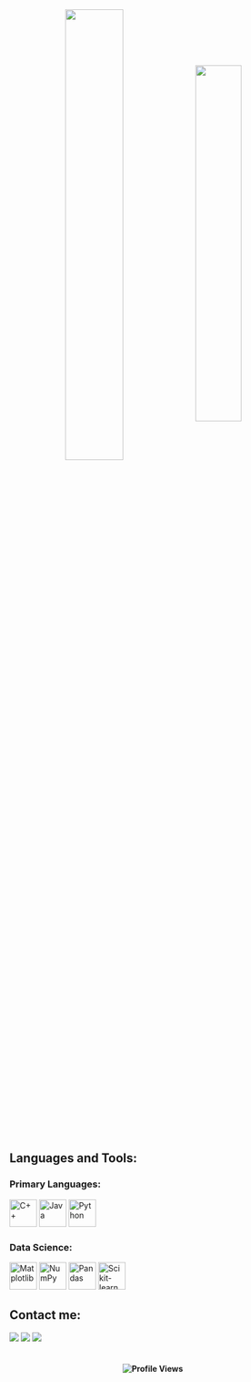 <div align="center" style="margin-bottom:200px">
  <img width=45% align="center" src="https://github-readme-stats.vercel.app/api?username=ForgetK05&theme=aura_dark&show_icons=true" />
  <img width=40% align="center" src="https://github-readme-stats.vercel.app/api/top-langs/?username=ForgetK05&layout=compact&theme=aura_dark" />
</div>

<br>

## Languages and Tools:

### Primary Languages:

  <img height="48px" width="48px" alt="C++" src="https://skillicons.dev/icons?i=cpp"/>
  <img height="48px" width="48px" alt="Java" src="https://skillicons.dev/icons?i=java"/>
  <img height="48px" width="48px" alt="Python" src="https://skillicons.dev/icons?i=py"/>

### Data Science:

  <img height="48px" width="48px" alt="Matplotlib" src="https://skillicons.dev/icons?i=matplotlib"/>
  <img height="48px" width="48px" alt="NumPy" src="https://skillicons.dev/icons?i=numpy"/>
  <img height="48px" width="48px" alt="Pandas" src="https://skillicons.dev/icons?i=pandas"/>
  <img height="48px" width="48px" alt="Scikit-learn" src="https://skillicons.dev/icons?i=sklearn"/>

<br>

## Contact me:

<div>
  <a href="https://www.facebook.com/ken030375" target="_blank"><img loading="lazy" src="https://img.shields.io/badge/-Facebook-%231877F2?style=for-the-badge&logo=facebook&logoColor=white" target="_blank"></a>
  <a href="https://www.linkedin.com/in/kien-dotrung-526601327" target="_blank"><img loading="lazy" src="https://img.shields.io/badge/-LinkedIn-%230077B5?style=for-the-badge&logo=linkedin&logoColor=white" target="_blank"></a>
  <a href="mailto:kiendt18102005@gmail.com" target="_blank"><img loading="lazy" src="https://img.shields.io/badge/-Email-%23D14836?style=for-the-badge&logo=gmail&logoColor=white" target="_blank"></a>
</div>

<br>

<h4 align="center">
  <img src="https://visitcount.itsvg.in/api?id=ForgetK05&icon=0&color=0" alt="Profile Views"/>
</h4>

<br>
